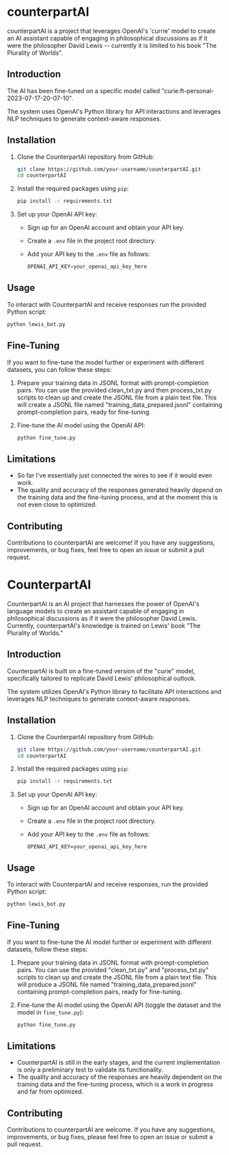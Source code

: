 # counterpartAI

counterpartAI is a project that leverages OpenAI's 'currie' model to create an AI assistant capable of engaging in philosophical discussions as if it were the philosopher David Lewis -- currently it is limited to his book "The Plurality of Worlds".

## Introduction

The AI has been fine-tuned on a specific model called "curie:ft-personal-2023-07-17-20-07-10".

The system uses OpenAI's Python library for API interactions and leverages NLP techniques to generate context-aware responses.

## Installation

1. Clone the CounterpartAI repository from GitHub:

   ```bash
   git clone https://github.com/your-username/counterpartAI.git
   cd counterpartAI
   ```

2. Install the required packages using `pip`:

   ```bash
   pip install -r requirements.txt
   ```

3. Set up your OpenAI API key:

   - Sign up for an OpenAI account and obtain your API key.
   - Create a `.env` file in the project root directory.
   - Add your API key to the `.env` file as follows:

     ```python
     OPENAI_API_KEY=your_openai_api_key_here
     ```

## Usage

To interact with CounterpartAI and receive responses run the provided Python script:

```bash
python lewis_bot.py
```

## Fine-Tuning

If you want to fine-tune the model further or experiment with different datasets, you can follow these steps:

1. Prepare your training data in JSONL format with prompt-completion pairs. You can use the provided clean_txt.py and then process_txt.py scripts to clean up and create the JSONL file from a plain text file. This will create a JSONL file named "training_data_prepared.jsonl" containing prompt-completion pairs, ready for fine-tuning.
2. Fine-tune the AI model using the OpenAI API:

   ```bash
   python fine_tune.py
   ```

## Limitations

- So far I've essentially just connected the wires to see if it would even work.
- The quality and accuracy of the responses generated heavily depend on the training data and the fine-tuning process, and at the moment this is not even close to optimized.

## Contributing

Contributions to counterpartAI are welcome! If you have any suggestions, improvements, or bug fixes, feel free to open an issue or submit a pull request.

# CounterpartAI

CounterpartAI is an AI project that harnesses the power of OpenAI's language models to create an assistant capable of engaging in philosophical discussions as if it were the philosopher David Lewis. Currently, counterpartAI's knowledge is trained on Lewis' book "The Plurality of Worlds."

## Introduction

CounterpartAI is built on a fine-tuned version of the "curie" model, specifically tailored to replicate David Lewis' philosophical outlook.

The system utilizes OpenAI's Python library to facilitate API interactions and leverages NLP techniques to generate context-aware responses.

## Installation

1. Clone the CounterpartAI repository from GitHub:

   ```bash
   git clone https://github.com/your-username/counterpartAI.git
   cd counterpartAI
   ```

2. Install the required packages using `pip`:

   ```bash
   pip install -r requirements.txt
   ```

3. Set up your OpenAI API key:

   - Sign up for an OpenAI account and obtain your API key.
   - Create a `.env` file in the project root directory.
   - Add your API key to the `.env` file as follows:

     ```plaintext
     OPENAI_API_KEY=your_openai_api_key_here
     ```

## Usage

To interact with CounterpartAI and receive responses, run the provided Python script:

```bash
python lewis_bot.py
```

## Fine-Tuning

If you want to fine-tune the AI model further or experiment with different datasets, follow these steps:

1. Prepare your training data in JSONL format with prompt-completion pairs. You can use the provided "clean_txt.py" and "process_txt.py" scripts to clean up and create the JSONL file from a plain text file. This will produce a JSONL file named "training_data_prepared.jsonl" containing prompt-completion pairs, ready for fine-tuning.

2. Fine-tune the AI model using the OpenAI API (toggle the dataset and the model in `fine_tune.py`):

   ```bash
   python fine_tune.py
   ```

## Limitations

- CounterpartAI is still in the early stages, and the current implementation is only a preliminary test to validate its functionality.
- The quality and accuracy of the responses are heavily dependent on the training data and the fine-tuning process, which is a work in progress and far from optimized.

## Contributing

Contributions to counterpartAI are welcome. If you have any suggestions, improvements, or bug fixes, please feel free to open an issue or submit a pull request.
